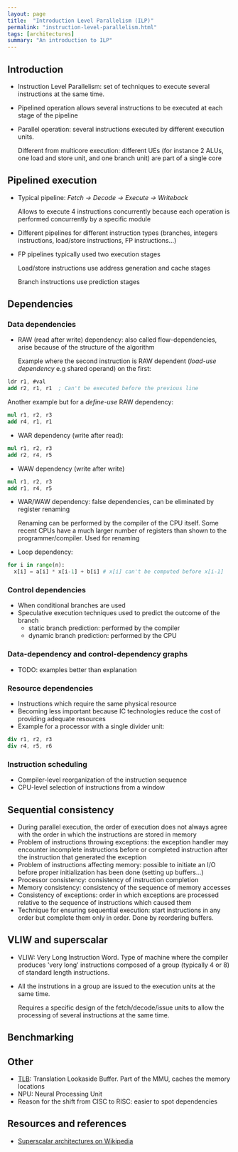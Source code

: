 ```yaml
---
layout: page
title:  "Introduction Level Parallelism (ILP)"
permalink: "instruction-level-parallelism.html"
tags: [architectures]
summary: "An introduction to ILP"
---
```


## Introduction
* Instruction Level Parallelism: set of techniques to execute several
  instructions at the same time.
* Pipelined operation allows several instructions to be executed at each stage
  of the pipeline
* Parallel operation: several instructions executed by different execution units.
  
  Different from multicore execution: different UEs (for instance 2 ALUs, one load and store unit, and one branch unit) are part of a single core

  
## Pipelined execution
* Typical pipeline: *Fetch -> Decode -> Execute -> Writeback*

  Allows to execute 4 instructions concurrently because each operation is
  performed concurrently by a specific module
* Different pipelines for different instruction types (branches, integers
  instructions, load/store instructions, FP instructions...)
* FP pipelines typically used two execution stages

  Load/store instructions use address generation and cache stages

  Branch instructions use prediction stages

## Dependencies
### Data dependencies
* RAW (read after write) dependency: also called flow-dependencies, arise because
  of the structure of the algorithm

  Example where the second instruction is RAW dependent (*load-use dependency* e.g
  shared operand) on the first:
```nasm
ldr r1, #val
add r2, r1, r1  ; Can't be executed before the previous line
```

  Another example but for a *define-use* RAW dependency:
```nasm
mul r1, r2, r3
add r4, r1, r1
```
* WAR dependency (write after read):
```nasm
mul r1, r2, r3
add r2, r4, r5
```
* WAW dependency (write after write)
```nasm
mul r1, r2, r3
add r1, r4, r5
```
* WAR/WAW dependency: false dependencies, can be eliminated by register renaming

  Renaming can be performed by the compiler of the CPU itself. Some recent CPUs
  have a much larger number of registers than shown to the programmer/compiler.
  Used for renaming
* Loop dependency:
```python
for i in range(n):
  x[i] = a[i] * x[i-1] + b[i] # x[i] can't be computed before x[i-1]
```

### Control dependencies
* When conditional branches are used
* Speculative execution techniques used to predict the outcome of the branch
  * static branch prediction: performed by the compiler
  * dynamic branch prediction: performed by the CPU

### Data-dependency and control-dependency graphs
* TODO: examples better than explanation

### Resource dependencies
* Instructions which require the same physical resource
* Becoming less important because IC technologies reduce the cost of providing
  adequate resources
* Example for a processor with a single divider unit:
```nasm
div r1, r2, r3
div r4, r5, r6
```

### Instruction scheduling
* Compiler-level reorganization of the instruction sequence
* CPU-level selection of instructions from a window

## Sequential consistency
* During parallel execution, the order of execution does not always agree with
  the order in which the instructions are stored in memory
* Problem of instructions throwing exceptions: the exception handler may
  encounter incomplete instructions before or completed instruction after the
  instruction that generated the exception
* Problem of instructions affecting memory: possible to initiate an I/O before
  proper initialization has been done (setting up buffers...)
* Processor consistency: consistency of instruction completion
* Memory consistency: consistency of the sequence of memory accesses
* Consistency of exceptions: order in which exceptions are processed relative to
  the sequence of instructions which caused them
* Technique for ensuring sequential execution: start instructions in any order
  but complete them only in order. Done by reordering buffers.

## VLIW and superscalar
* VLIW: Very Long Instruction Word. Type of machine where the compiler produces
  'very long' instructions composed of a group (typically 4 or 8) of standard
  length instructions.
* All the instrutions in a group are issued to the execution units at the same
  time.

  Requires a specific design of the fetch/decode/issue units to allow the
  processing of several instructions at the same time.

## Benchmarking

## Other
* [TLB](https://en.wikipedia.org/wiki/Translation_lookaside_buffer): Translation Lookaside Buffer. Part of the MMU, caches the memory locations
* NPU: Neural Processing Unit
* Reason for the shift from CISC to RISC: easier to spot dependencies

## Resources and references
* [Superscalar architectures on Wikipedia](https://en.wikipedia.org/wiki/Superscalar_processor)
